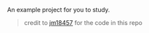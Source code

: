An example project for you to study.

> credit to [jm18457](https://github.com/jm18457/freecodecamp-projects/blob/master/responsive-web-design/build-a-survey-form/) for the code in this repo
